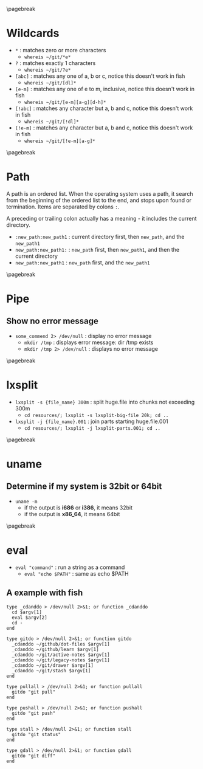 <!-- bash -->
\pagebreak

Wildcards <!-- {{{1 -->
=========
- `*` : matches zero or more characters
    - `whereis ~/git/*e*`
- `?` : matches exactly 1 characters
    - `whereis ~/git/?e*`
- `[abc]` : matches any one of a, b or c, notice this doesn't work in fish
    - `whereis ~/git/[dl]*`
- `[e-m]` : matches any one of e to m, inclusive, notice this doesn't work in fish
    - `whereis ~/git/[e-m][a-g][d-h]*`
- `[!abc]` : matches any character but a, b and c, notice this doesn't work in fish
    - `whereis ~/git/[!dl]*`
- `[!e-m]` : matches any character but a, b and c, notice this doesn't work in fish
    - `whereis ~/git/[!e-m][a-g]*`

\pagebreak

Path <!-- {{{1 -->
====

A path is an ordered list. When the operating system uses a path, it search from the beginning of
the ordered list to the end, and stops upon found or termination. Items are separated by colons `:`.

A preceding or trailing colon actually has a meaning - it includes the current directory.

- `:new_path:new_path1` : current directory first, then `new_path`, and the `new_path1`
- `new_path:new_path1:` : `new_path` first, then `new_path1`, and then the current directory
- `new_path:new_path1` : `new_path` first, and the `new_path1`

\pagebreak

Pipe <!-- {{{1 -->
====
Show no error message <!-- {{{2 -->
---------------------
- `some_commend 2> /dev/null` : display no error message
    - `mkdir /tmp` : displays error message: dir /tmp exists
    - `mkdir /tmp 2> /dev/null` : displays no error message

\pagebreak

lxsplit <!-- {{{1 -->
=======
- `lxsplit -s {file_name} 300m` : split huge.file into chunks not exceeding 300m
    - `cd resources/; lxsplit -s lxsplit-big-file 20k; cd ..`
- `lxsplit -j {file_name}.001` : join parts starting huge.file.001
    - `cd resources/; lxsplit -j lxsplit-parts.001; cd ..`

\pagebreak

uname <!-- {{{1 -->
=====
Determine if my system is 32bit or 64bit <!-- {{{2 -->
----------------------------------------
- `uname -m`
    - if the output is **i686** or **i386**, it means 32bit
    - if the output is **x86_64**, it means 64bit

\pagebreak

eval <!-- {{{1 -->
====
- `eval "command"` : run a string as a command
    - `eval "echo $PATH"` : same as echo $PATH

A example with fish <!-- {{{2 -->
-------------------
    type _cdanddo > /dev/null 2>&1; or function _cdanddo
      cd $argv[1]
      eval $argv[2]
      cd -
    end

    type gitdo > /dev/null 2>&1; or function gitdo
      _cdanddo ~/github/dot-files $argv[1]
      _cdanddo ~/github/learn $argv[1]
      _cdanddo ~/git/active-notes $argv[1]
      _cdanddo ~/git/legacy-notes $argv[1]
      _cdanddo ~/git/drawer $argv[1]
      _cdanddo ~/git/stash $argv[1]
    end

    type pullall > /dev/null 2>&1; or function pullall
      gitdo "git pull"
    end

    type pushall > /dev/null 2>&1; or function pushall
      gitdo "git push"
    end

    type stall > /dev/null 2>&1; or function stall
      gitdo "git status"
    end

    type gdall > /dev/null 2>&1; or function gdall
      gitdo "git diff"
    end

